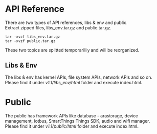 # API Reference

There are two types of API references, libs & env and public.  
Extract zipped files, libs_env.tar.gz and public.tar.gz.
```
tar -xvzf libs_env.tar.gz
tar -xvzf public.tar.gz
```

These two topics are splitted temporarilliy and will be reorganized.

## Libs & Env

The libs & env has kernel APIs, file system APIs, network APIs and so on.  
Please find it under *v1.1/libs_env/html* folder and execute index.html.

# Public

The public has framework APIs like database - arastorage, device management, iotbus, SmartThings Things SDK, audio and wifi manager.  
Please find it under *v1.1/public/html* folder and execute index.html.
